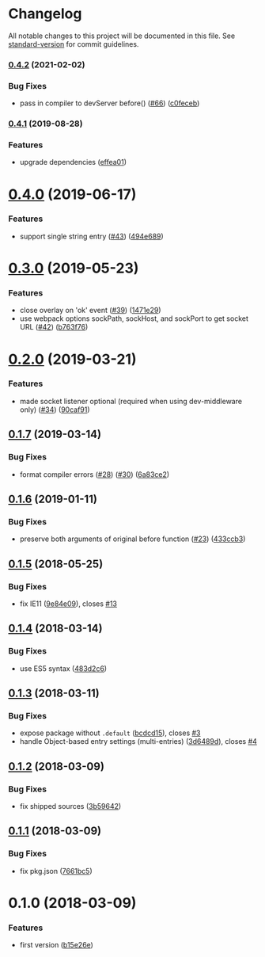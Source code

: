 # Changelog

All notable changes to this project will be documented in this file. See [standard-version](https://github.com/conventional-changelog/standard-version) for commit guidelines.

### [0.4.2](https://github.com/smooth-code/error-overlay-webpack-plugin/compare/v0.4.1...v0.4.2) (2021-02-02)


### Bug Fixes

* pass in compiler to devServer before() ([#66](https://github.com/smooth-code/error-overlay-webpack-plugin/issues/66)) ([c0feceb](https://github.com/smooth-code/error-overlay-webpack-plugin/commit/c0feceb73c6c7a38cddc40898cdfbcb0ae83a35e))

### [0.4.1](https://github.com/smooth-code/error-overlay-webpack-plugin/compare/v0.4.0...v0.4.1) (2019-08-28)


### Features

* upgrade dependencies ([effea01](https://github.com/smooth-code/error-overlay-webpack-plugin/commit/effea01))

<a name="0.4.0"></a>
# [0.4.0](https://github.com/smooth-code/error-overlay-webpack-plugin/compare/v0.3.0...v0.4.0) (2019-06-17)


### Features

* support single string entry ([#43](https://github.com/smooth-code/error-overlay-webpack-plugin/issues/43)) ([494e689](https://github.com/smooth-code/error-overlay-webpack-plugin/commit/494e689))



<a name="0.3.0"></a>
# [0.3.0](https://github.com/smooth-code/error-overlay-webpack-plugin/compare/v0.2.0...v0.3.0) (2019-05-23)


### Features

* close overlay on 'ok' event ([#39](https://github.com/smooth-code/error-overlay-webpack-plugin/issues/39)) ([1471e29](https://github.com/smooth-code/error-overlay-webpack-plugin/commit/1471e29))
* use webpack options sockPath, sockHost, and sockPort to get socket URL ([#42](https://github.com/smooth-code/error-overlay-webpack-plugin/issues/42)) ([b763f76](https://github.com/smooth-code/error-overlay-webpack-plugin/commit/b763f76))



<a name="0.2.0"></a>
# [0.2.0](https://github.com/smooth-code/error-overlay-webpack-plugin/compare/v0.1.7...v0.2.0) (2019-03-21)


### Features

* made socket listener optional (required when using dev-middleware only) ([#34](https://github.com/smooth-code/error-overlay-webpack-plugin/issues/34)) ([90caf91](https://github.com/smooth-code/error-overlay-webpack-plugin/commit/90caf91))



<a name="0.1.7"></a>
## [0.1.7](https://github.com/smooth-code/error-overlay-webpack-plugin/compare/v0.1.6...v0.1.7) (2019-03-14)


### Bug Fixes

* format compiler errors ([#28](https://github.com/smooth-code/error-overlay-webpack-plugin/issues/28)) ([#30](https://github.com/smooth-code/error-overlay-webpack-plugin/issues/30)) ([6a83ce2](https://github.com/smooth-code/error-overlay-webpack-plugin/commit/6a83ce2))



<a name="0.1.6"></a>
## [0.1.6](https://github.com/smooth-code/error-overlay-webpack-plugin/compare/v0.1.5...v0.1.6) (2019-01-11)


### Bug Fixes

* preserve both arguments of original before function ([#23](https://github.com/smooth-code/error-overlay-webpack-plugin/issues/23)) ([433ccb3](https://github.com/smooth-code/error-overlay-webpack-plugin/commit/433ccb3))



<a name="0.1.5"></a>
## [0.1.5](https://github.com/smooth-code/error-overlay-webpack-plugin/compare/v0.1.4...v0.1.5) (2018-05-25)


### Bug Fixes

* fix IE11 ([9e84e09](https://github.com/smooth-code/error-overlay-webpack-plugin/commit/9e84e09)), closes [#13](https://github.com/smooth-code/error-overlay-webpack-plugin/issues/13)



<a name="0.1.4"></a>
## [0.1.4](https://github.com/smooth-code/error-overlay-webpack-plugin/compare/v0.1.3...v0.1.4) (2018-03-14)


### Bug Fixes

* use ES5 syntax ([483d2c6](https://github.com/smooth-code/error-overlay-webpack-plugin/commit/483d2c6))



<a name="0.1.3"></a>
## [0.1.3](https://github.com/smooth-code/error-overlay-webpack-plugin/compare/v0.1.2...v0.1.3) (2018-03-11)


### Bug Fixes

* expose package without `.default` ([bcdcd15](https://github.com/smooth-code/error-overlay-webpack-plugin/commit/bcdcd15)), closes [#3](https://github.com/smooth-code/error-overlay-webpack-plugin/issues/3)
* handle Object-based entry settings (multi-entries) ([3d6489d](https://github.com/smooth-code/error-overlay-webpack-plugin/commit/3d6489d)), closes [#4](https://github.com/smooth-code/error-overlay-webpack-plugin/issues/4)



<a name="0.1.2"></a>
## [0.1.2](https://github.com/smooth-code/error-overlay-webpack-plugin/compare/v0.1.1...v0.1.2) (2018-03-09)


### Bug Fixes

* fix shipped sources ([3b59642](https://github.com/smooth-code/error-overlay-webpack-plugin/commit/3b59642))



<a name="0.1.1"></a>
## [0.1.1](https://github.com/smooth-code/error-overlay-webpack-plugin/compare/v0.1.0...v0.1.1) (2018-03-09)


### Bug Fixes

* fix pkg.json ([7661bc5](https://github.com/smooth-code/error-overlay-webpack-plugin/commit/7661bc5))



<a name="0.1.0"></a>
# 0.1.0 (2018-03-09)


### Features

* first version ([b15e26e](https://github.com/smooth-code/webpack-error-overlay-plugin/commit/b15e26e))
